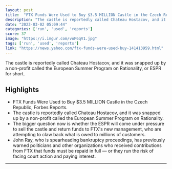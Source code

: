 ```yaml
---
layout: post
title:  "FTX Funds Were Used to Buy $3.5 MILLION Castle in the Czech Republic, Forbes Reports"
description: "The castle is reportedly called Chateau Hostacov, and it was snapped up by a non-profit called the European Summer Program on Rationality, or ESPR for short."
date: "2023-03-02 05:09:44"
categories: ['run', 'used', 'reports']
score: 37
image: "https://i.imgur.com/voP6qV1.jpg"
tags: ['run', 'used', 'reports']
link: "https://news.yahoo.com/ftx-funds-were-used-buy-141413959.html"
---
```


The castle is reportedly called Chateau Hostacov, and it was snapped up by a non-profit called the European Summer Program on Rationality, or ESPR for short.

## Highlights

- FTX Funds Were Used to Buy $3.5 MILLION Castle in the Czech Republic, Forbes Reports.
- The castle is reportedly called Chateau Hostacov, and it was snapped up by a non-profit called the European Summer Program on Rationality.
- The bigger question now is whether the ESPR will come under pressure to sell the castle and return funds to FTX's new management, who are attempting to claw back what is owed to millions of customers.
- John Ray, who is spearheading bankruptcy proceedings, has previously warned politicians and other organizations who received contributions from FTX that funds must be repaid in full — or they run the risk of facing court action and paying interest.

---
